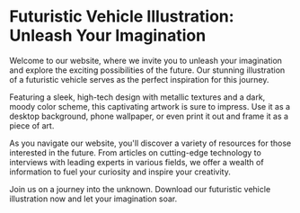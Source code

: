 <!--font:Montserrat-->

# Futuristic Vehicle Illustration: Unleash Your Imagination

Welcome to our website, where we invite you to unleash your imagination and explore the exciting possibilities of the future. Our stunning illustration of a futuristic vehicle serves as the perfect inspiration for this journey.

Featuring a sleek, high-tech design with metallic textures and a dark, moody color scheme, this captivating artwork is sure to impress. Use it as a desktop background, phone wallpaper, or even print it out and frame it as a piece of art.

As you navigate our website, you'll discover a variety of resources for those interested in the future. From articles on cutting-edge technology to interviews with leading experts in various fields, we offer a wealth of information to fuel your curiosity and inspire your creativity.

Join us on a journey into the unknown. Download our futuristic vehicle illustration now and let your imagination soar.

<!--

Write me markdown content of website with wallpaper:

"A wallpaper with a simple illustration of a futuristic vehicle, with metallic textures and a dark and moody color scheme."

The header of the page should not be copy of the text but rather a real content of the website which is using this wallpaper.


---


# Futuristic Vehicle Wallpaper

Welcome to our website featuring a stunning wallpaper of a futuristic vehicle. The wallpaper showcases a simple yet captivating illustration of a sleek, high-tech vehicle with metallic textures and a dark, moody color scheme. 

This wallpaper is perfect for anyone who loves science fiction, technology, or simply appreciates beautiful artwork. It can be used as a desktop background, phone wallpaper, or even printed out and framed as a piece of art.

Download this wallpaper now and add a touch of futuristic style to your digital devices!


---


Heading should not include word "wallpaper". The website should not be about the wallpaper itself, wallpaper is just a related background, rewrite whole content.


---


# Explore the Future with our Futuristic Vehicle Illustration

Step into the future with our stunning illustration of a sleek, high-tech vehicle. This captivating artwork features metallic textures and a dark, moody color scheme that perfectly captures the essence of futuristic technology.

Whether you're a fan of science fiction or simply appreciate beautiful artwork, this illustration is sure to impress. Use it as a desktop background, phone wallpaper, or even print it out and frame it as a piece of art.

Our website offers a variety of resources for those interested in exploring the future, from articles on cutting-edge technology to interviews with leading experts in various fields. Our futuristic vehicle illustration serves as a fitting backdrop for all of our content, inspiring visitors to look ahead and imagine what the future might hold.

Download this illustration now and join us on a journey into the exciting possibilities of tomorrow.


---


Heading is too long, rewrite whole content.


---


# Discover the Future with Our Futuristic Vehicle Illustration

Our website is dedicated to exploring the exciting possibilities of the future, and our stunning illustration of a futuristic vehicle serves as the perfect backdrop for all of our content.

This captivating artwork features a sleek, high-tech vehicle with metallic textures and a dark, moody color scheme that perfectly captures the essence of futuristic technology. Whether you're a fan of science fiction or simply appreciate beautiful artwork, this illustration is sure to impress.

Use it as a desktop background, phone wallpaper, or even print it out and frame it as a piece of art. As you explore our website, you'll find a variety of resources for those interested in the future, from articles on cutting-edge technology to interviews with leading experts in various fields.

Join us on a journey into the exciting possibilities of tomorrow. Download our futuristic vehicle illustration now and let your imagination soar.


---


Heading is too long, rewrite whole content.


---


# Unleash Your Imagination with Our Futuristic Vehicle Illustration

Welcome to our website, where we invite you to unleash your imagination and explore the exciting possibilities of the future. Our stunning illustration of a futuristic vehicle serves as the perfect inspiration for this journey.

Featuring a sleek, high-tech design with metallic textures and a dark, moody color scheme, this captivating artwork is sure to impress. Use it as a desktop background, phone wallpaper, or even print it out and frame it as a piece of art.

As you navigate our website, you'll discover a variety of resources for those interested in the future. From articles on cutting-edge technology to interviews with leading experts in various fields, we offer a wealth of information to fuel your curiosity and inspire your creativity.

Join us on a journey into the unknown. Download our futuristic vehicle illustration now and let your imagination soar.


---


Write me a Google font which is best fitting for the website.

Pick from the list:
- Inter
- Roboto
- Lobster
- Open Sans
- IBM Plex Sans
- Exo 2
- Great Vibes
- Futura
- Poppins
- Orbitron
- Montserrat
- Alegreya
- Playfair Display
- Dancing Script
- Barlow Condensed
- Raleway
- Lato


Write just the font name nothing else.


---


Montserrat

-->
